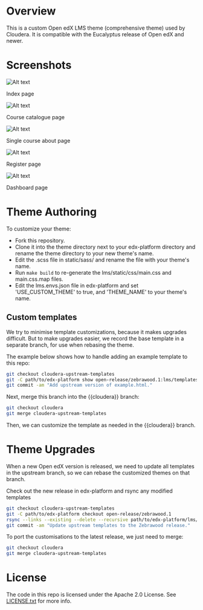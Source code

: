 Overview
========

This is a custom Open edX LMS theme (comprehensive theme) used by Cloudera.
It is compatible with the Eucalyptus release of Open edX and newer.

Screenshots
========

![Alt text](/theme-index.jpg?raw=true "Index page screenshot")

Index page

![Alt text](/theme-courses.jpg?raw=true "Course catalogue page screenshot")

Course catalogue page

![Alt text](/theme-course-about.jpg?raw=true "Open edX Default Theme Screenshot")

Single course about page

![Alt text](/theme-register.jpg?raw=true "Open edX Default Theme Screenshot")

Register page

![Alt text](/theme-dashboard.jpg?raw=true "Open edX Default Theme Screenshot")

Dashboard page


Theme Authoring
===============

To customize your theme:
- Fork this repository.
- Clone it into the theme directory next to your edx-platform directory and rename the theme directory to your new theme's name.
- Edit the .scss file in static/sass/ and rename the file with your theme's name.
- Run `make build` to re-generate the lms/static/css/main.css and main.css.map files.
- Edit the lms.envs.json file in edx-platform and set 'USE_CUSTOM_THEME' to true, and 'THEME_NAME' to your theme's name.


Custom templates
----------------

We try to minimise template customizations, because it makes upgrades difficult.  But to make upgrades easier, we record
the base template in a separate branch, for use when rebasing the theme.

The example below shows how to handle adding an example template to this repo:
```bash
git checkout cloudera-upstream-templates
git -C path/to/edx-platform show open-release/zebrawood.1:lms/templates/example.html > lms/templates/example.html
git commit -am "Add upstream version of example.html."
```

Next, merge this branch into the {{cloudera}} branch:
```bash
git checkout cloudera
git merge cloudera-upstream-templates
```

Then, we can customize the template as needed in the {{cloudera}} branch.

Theme Upgrades
==============

When a new Open edX version is released, we need to update all templates in the upstream branch, so we can rebase the
customized themes on that branch.

Check out the new release in edx-platform and rsync any modified templates
```bash
git checkout cloudera-upstream-templates
git -C path/to/edx-platform checkout open-release/zebrawood.1
rsync --links --existing --delete --recursive path/to/edx-platform/lms/templates lms/
git commit -am "Update upstream templates to the Zebrawood release."
```

To port the customisations to the latest release, we just need to merge:
```bash
git checkout cloudera
git merge cloudera-upstream-templates
```

License
=======

The code in this repo is licensed under the Apache 2.0 License.
See [LICENSE.txt](LICENSE.txt) for more info.
